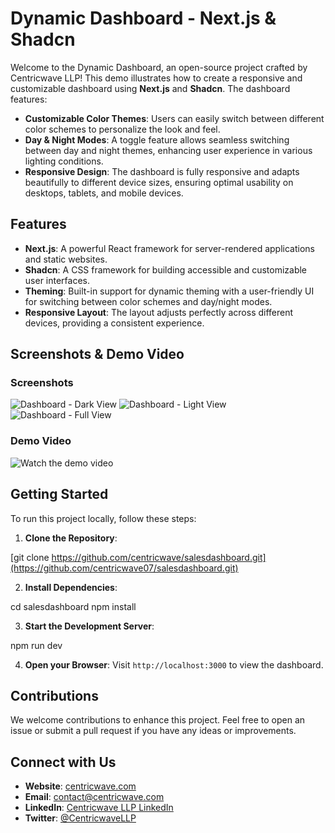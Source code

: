 # Dynamic Dashboard - Next.js & Shadcn

Welcome to the Dynamic Dashboard, an open-source project crafted by Centricwave LLP! This demo illustrates how to create a responsive and customizable dashboard using **Next.js** and **Shadcn**. The dashboard features:

- **Customizable Color Themes**: Users can easily switch between different color schemes to personalize the look and feel.
- **Day & Night Modes**: A toggle feature allows seamless switching between day and night themes, enhancing user experience in various lighting conditions.
- **Responsive Design**: The dashboard is fully responsive and adapts beautifully to different device sizes, ensuring optimal usability on desktops, tablets, and mobile devices.

## Features

- **Next.js**: A powerful React framework for server-rendered applications and static websites.
- **Shadcn**: A CSS framework for building accessible and customizable user interfaces.
- **Theming**: Built-in support for dynamic theming with a user-friendly UI for switching between color schemes and day/night modes.
- **Responsive Layout**: The layout adjusts perfectly across different devices, providing a consistent experience.

## Screenshots & Demo Video

### Screenshots
![Dashboard - Dark View](https://ik.imagekit.io/cw/Git/dark-default-theme.png?updatedAt=1722689360500)
![Dashboard - Light View](https://ik.imagekit.io/cw/Git/192-168-1-5-3000.png?updatedAt=1722689360320)
![Dashboard - Full View](https://ik.imagekit.io/cw/Git/tab-dark-default-theme.png?updatedAt=1722689360251)

### Demo Video
![Watch the demo video](https://www.youtube.com/watch?v=4H6P3Y6c1nc)

## Getting Started

To run this project locally, follow these steps:

1. **Clone the Repository**:

[git clone https://github.com/centricwave/salesdashboard.git](https://github.com/centricwave07/salesdashboard.git)

2. **Install Dependencies**:

cd salesdashboard
npm install

3. **Start the Development Server**:

npm run dev

4. **Open your Browser**: Visit `http://localhost:3000` to view the dashboard.

## Contributions

We welcome contributions to enhance this project. Feel free to open an issue or submit a pull request if you have any ideas or improvements.


## Connect with Us
- **Website**: [centricwave.com](https://centricwave.com)
- **Email**: [contact@centricwave.com](mailto:info@centricwave.com)
- **LinkedIn**: [Centricwave LLP LinkedIn](https://www.linkedin.com/company/centricwave)
- **Twitter**: [@CentricwaveLLP](https://x.com/centricwavedevs)


